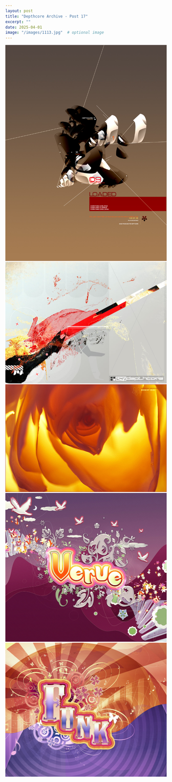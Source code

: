 ```yaml
---
layout: post
title: "Depthcore Archive - Post 17"
excerpt: ""
date: 2025-04-01
image: "/images/1113.jpg"  # optional image
---
```


<img src="/images/1113.jpg">
<img src="/images/1114.jpg" alt="1114.jpg"/>
<img src="/images/1117.jpg" alt="1117.jpg"/>
<img src="/images/1118.jpg" alt="1118.jpg"/>
<img src="/images/1119.jpg" alt="1119.jpg"/>
